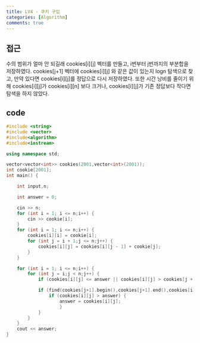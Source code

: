 ```yaml
---
title: LV4 - 쿠키 구입
categories: [Algorithm]
comments: true
---
```


## 접근
<p>수의 범위가 얼마 안 되길래 cookies[i][j] 벡터를 만들고, i번부터 j번까지의 부분합을 저장하였다. cookies[j+1] 벡터에 cookies[i][j] 와 같은 값이 있는지 logn 탐색으로 찾고, 만약 있다면 cookies[i][j]를 정답으로 다시 저장하였다. 또한 시간 낭비를 줄이기 위해 cookies[i][j]가 cookies[i][n] 보다 크거나, cookies[i][j]가 기존 정답보다 작다면 탐색을 하지 않았다.</p>

## code
``` c++
#include <string>
#include <vector>
#include<algorithm>
#include<iostream>

using namespace std;

vector<vector<int>> cookies(2001,vector<int>(2001));
int cookie[2001];
int main() {

	int input,n;

	int answer = 0;

	cin >> n;
	for (int i = 1; i <= n;i++) {
		cin >> cookie[i];
	}
	for (int i = 1; i <= n;i++) {
		cookies[i][i] = cookie[i];
		for (int j = i + 1;j <= n;j++) {
			cookies[i][j] = cookies[i][j - 1] + cookie[j];
		}
	}

	for (int i = 1; i <= n;i++) {
		for (int j = i;j < n;j++) {
			if (cookies[i][j] <= answer || cookies[i][j] > cookies[j + 1][n]) continue;

			if (find(cookies[j+1].begin(),cookies[j+1].end(),cookies[i][j]) != cookies[j+1].end()) {
				if (cookies[i][j] > answer) {
					answer = cookies[i][j];
					}
			}
		}
	}
	cout << answer;
}
```